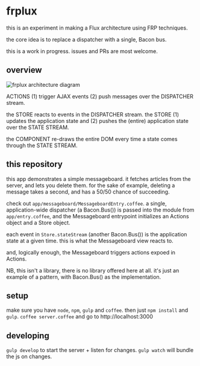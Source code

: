 # frplux

this is an experiment in making a Flux architecture using FRP techniques.

the core idea is to replace a dispatcher with a single, Bacon bus.

this is a work in progress. issues and PRs are most welcome.

## overview

![frplux architecture diagram](http://i.imgur.com/Fx2Vszo.png)

ACTIONS (1) trigger AJAX events (2) push messages over the DISPATCHER stream.

the STORE reacts to events in the DISPATCHER stream. the STORE (1) updates the application state and (2) pushes the (entire) application state over the STATE STREAM.

the COMPONENT re-draws the entire DOM every time a state comes through the STATE STREAM.

## this repository

this app demonstrates a simple messageboard. it fetches articles from the server, and lets you delete them. for the sake of example, deleting a message takes a second, and has a 50/50 chance of succeeding.

check out `app/messageboard/MessageboardEntry.coffee`. a single, application-wide dispatcher (a Bacon.Bus()) is passed into the module from `app/entry.coffee`, and the Messageboard entrypoint initializes an Actions object and a Store object.

each event in `Store.stateStream` (another Bacon.Bus()) is the application state at a given time. this is what the Messageboard view reacts to.

and, logically enough, the Messageboard triggers actions expoed in Actions.

NB, this isn't a library, there is no library offered here at all. it's just an example of a pattern, with Bacon.Bus() as the implementation.

## setup 

make sure you have `node`, `npm`, `gulp` and `coffee`. then just `npm install` and `gulp`. `coffee server.coffee` and go to http://localhost:3000

## developing

`gulp develop` to start the server + listen for changes. `gulp watch` will bundle the js on changes.
